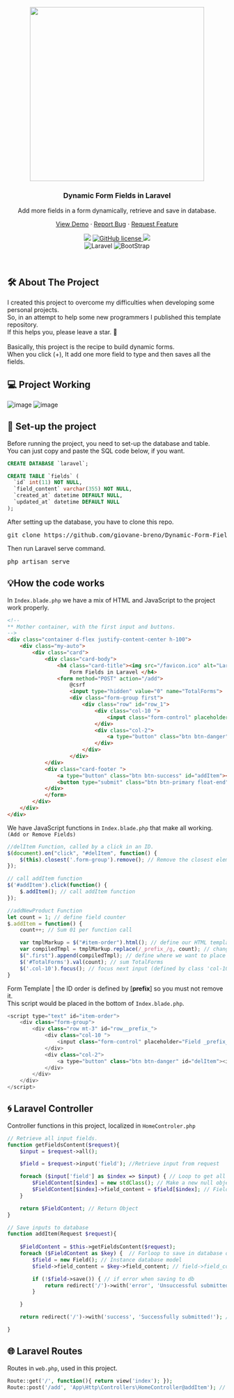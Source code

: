 <p align="center"><a href="https://laravel.com" target="_blank"><img src="https://raw.githubusercontent.com/laravel/art/master/logo-lockup/5%20SVG/2%20CMYK/1%20Full%20Color/laravel-logolockup-cmyk-red.svg" width="400"></a></p>

<h3 align="center"><p align="center">Dynamic Form Fields in Laravel</p></h3>
 <p align="center">Add more fields in a form dynamically, retrieve and save in database.</p>

  <p align="center">
    <a href="https://github.com/giovane-breno/Dynamic-Form-Fields-in-Laravel">View Demo</a>
    ·
    <a href="https://github.com/giovane-breno/Dynamic-Form-Fields-in-Laravel/issues">Report Bug</a>
    ·
    <a href="https://github.com/giovane-breno/Dynamic-Form-Fields-in-Laravel/issues">Request Feature</a>
  </p>
</div>

<p align="center"><a href="https://github.com/giovane-breno/Dynamic-Form-Fields-in-Laravel/graphs/contributors" alt="Contributors">
        <img src="https://img.shields.io/github/contributors/giovane-breno/Dynamic-Form-Fields-in-Laravel" /></a> <a href="https://github.com/giovane-breno/Dynamic-Form-Fields-in-Laravel/blob/main/LICENSE"><img src="https://camo.githubusercontent.com/710a6522ecfcecef911b46d1fd71998a6d4be992d0a23d559faee1b5c68cb27a/68747470733a2f2f696d672e736869656c64732e696f2f6769746875622f6c6963656e73652f4e61657265656e2f5374726170446f776e2e6a732e737667" alt="GitHub license" data-canonical-src="https://img.shields.io/github/license/giovane-breno/Dynamic-Form-Fields-in-Laravel" style="max-width: 100%;"></a><a href="https://github.com/giovane-breno/Dynamic-Form-Fields-in-Laravel/graphs/stars" alt="stars">
        <img src="https://img.shields.io/github/stars/giovane-breno/Dynamic-Form-Fields-in-Laravel" /></a><br><img src="https://camo.githubusercontent.com/7d1b3c7e8885ac55b920379c555c2399398f13524e30fe14d5fca83749d0a091/68747470733a2f2f696d672e736869656c64732e696f2f62616467652f2d4c61726176656c2d3333333333333f7374796c653d666c6174266c6f676f3d6c61726176656c" alt="Laravel" data-canonical-src="https://img.shields.io/badge/-Laravel-333333?style=flat&amp;logo=laravel" style="max-width: 100%;"> <img src="https://camo.githubusercontent.com/bd329f61f047c80b2a1f5483a6a7a0d59e0fdf28527b594ab05149f3d69f0b85/68747470733a2f2f696d672e736869656c64732e696f2f62616467652f2d426f6f7473747261702d3333333333333f7374796c653d666c6174266c6f676f3d626f6f747374726170" alt="BootStrap" data-canonical-src="https://img.shields.io/badge/-Bootstrap-333333?style=flat&amp;logo=bootstrap" style="max-width: 100%;"> 
</p>
<br>


## 🛠️ About The Project

I created this project to overcome my difficulties when developing some personal projects.<br>So, in an attempt to help some new programmers I published this template repository.<br>If this helps you, please leave a star. 🙂
<br><br>
Basically, this project is the recipe to build dynamic forms.<br>When you click (+), It add one more field to type and then saves all the fields.

## 💻 Project Working

![image](https://user-images.githubusercontent.com/57039322/167750487-733f6b1f-8a60-48e5-8a64-f076d6d91225.png)
![image](https://user-images.githubusercontent.com/57039322/167750501-9239404c-a7d2-40d0-ba2b-7694d9f6bb99.png)


## 💠 Set-up the project

Before running the project, you need to set-up the database and table.<br>You can just copy and paste the SQL code below, if you want.

```sql 
CREATE DATABASE `laravel`;

CREATE TABLE `fields` (
  `id` int(11) NOT NULL,
  `field_content` varchar(355) NOT NULL,
  `created_at` datetime DEFAULT NULL,
  `updated_at` datetime DEFAULT NULL
);

```

After setting up the database, you have to clone this repo.<br>
<pre>git clone https://github.com/giovane-breno/Dynamic-Form-Fields-in-Laravel.git</pre>
Then run Laravel serve command.
<pre>php artisan serve</pre>

## 💡How the code works

In `Index.blade.php` we have a mix of HTML and JavaScript to the project work properly.

```html 
<!--
** Mother container, with the first input and buttons.
-->
<div class="container d-flex justify-content-center h-100">
    <div class="my-auto">
        <div class="card">
            <div class="card-body">
                <h4 class="card-title"><img src="/favicon.ico" alt="Laravel" class="d-inline-block icon"> Dynamic
                    Form Fields in Laravel </h4>
                <form method="POST" action="/add">
                    @csrf
                    <input type="hidden" value="0" name="TotalForms">
                    <div class="form-group first">
                        <div class="row" id="row_1">
                            <div class="col-10 ">
                                <input class="form-control" placeholder="Field 1" type="text" name="field[]" id="field_1">
                            </div>
                            <div class="col-2">
                                <a type="button" class="btn btn-danger" id="delItem"><i class="fas fa-trash-alt"></i></a>
                            </div>
                        </div>
                    </div>
            </div>
            <div class="card-footer ">
                <a type="button" class="btn btn-success" id="addItem"><i class="fas fa-plus"></i></a>
                <button type="submit" class="btn btn-primary float-end">Submit</i></button>
            </div>
            </form>
        </div>
    </div>
</div>
```

We have JavaScript functions in `Index.blade.php` that make all working. `(Add or Remove Fields)`

```js
//delItem Function, called by a click in an ID.
$(document).on("click", "#delItem", function() {
    $(this).closest('.form-group').remove(); // Remove the closest element that have 'form-group' in class.
});
```

```js      
// call addItem function
$('#addItem').click(function() {
    $.addItem(); // call addItem function
});
```
```js
//addNewProduct Function
let count = 1; // define field counter
$.addItem = function() {
    count++; // Sum 01 per function call

    var tmplMarkup = $("#item-order").html(); // define our HTML template
    var compiledTmpl = tmplMarkup.replace(/_prefix_/g, count); // change _prefix_ to number
    $(".first").append(compiledTmpl); // define where we want to place our template
    $('#TotalForms').val(count); // sum TotalForms
    $('.col-10').focus(); // focus next input (defined by class 'col-10')
}
```

Form Template | the ID order is defined by [__prefix__] so you must not remove it.<br>
This script would be placed in the bottom of `Index.blade.php`.

```js
<script type="text" id="item-order">
    <div class="form-group">
        <div class="row mt-3" id="row__prefix_">
            <div class="col-10 ">
                <input class="form-control" placeholder="Field _prefix_" name="field[] type="text" id="field__prefix_">
            </div>
            <div class="col-2">
                <a type="button" class="btn btn-danger" id="delItem"><i class="fas fa-trash-alt"></i></a>
            </div>
        </div>       
    </div>
</script>
```

## 🌀 Laravel Controller
Controller functions in this project, localized in `HomeControler.php`
```php
// Retrieve all input fields.
function getFieldsContent($request){
    $input = $request->all(); 

    $field = $request->input('field'); //Retrieve input from request

    foreach ($input['field'] as $index => $input) { // Loop to get all inputs and save in a object
        $FieldContent[$index] = new stdClass(); // Make a new null object
        $FieldContent[$index]->field_content = $field[$index]; // Field (Object with value field_content) will be field[index]
    }

    return $FieldContent; // Return Object
}
```
```php
// Save inputs to database
function addItem(Request $request){
    
    $FieldContent = $this->getFieldsContent($request);
    foreach ($FieldContent as $key) {  // Forloop to save in database one per one item. ($key)
        $field = new Field(); // Instance database model
        $field->field_content = $key->field_content; // field->field_content (database instance and database cell)

        if (!$field->save()) { // if error when saving to db
            return redirect('/')->with('error', 'Unsuccessful submitted!'); //return with this message
        }

    }

    return redirect('/')->with('success', 'Successfully submitted!'); // if success :) throw this

}
```

## 🌐 Laravel Routes
Routes in `web.php`, used in this project.
```php
Route::get('/', function(){ return view('index'); });
Route::post('/add', 'App\Http\Controllers\HomeController@addItem'); // Call addItem function from Form action
```

##
